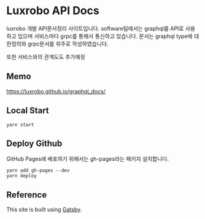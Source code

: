 
# Luxrobo API Docs 
luxrobo 개발 API문서정리 사이트입니다.
software팀에서는 graphql를 API로 사용하고 있으며 서비스마다 grpc를 통해서 통신하고 있습니다.
문서는 graphql type에 대한정의와 grpc문서를 위주로 작성하였습니다.

또한 서비스와의 관계도도 추가예정

## Memo
https://luxrobo.github.io/graphql_docs/

## Local Start
```
yarn start
```

## Deploy Github
GitHub Pages에 배포하기 위해서는 gh-pages라는 패키지 설치합니다.
```
yarn add gh-pages --dev
yarn deploy
```

## Reference
This site is built using [Gatsby](https://gatsbyjs.org).


